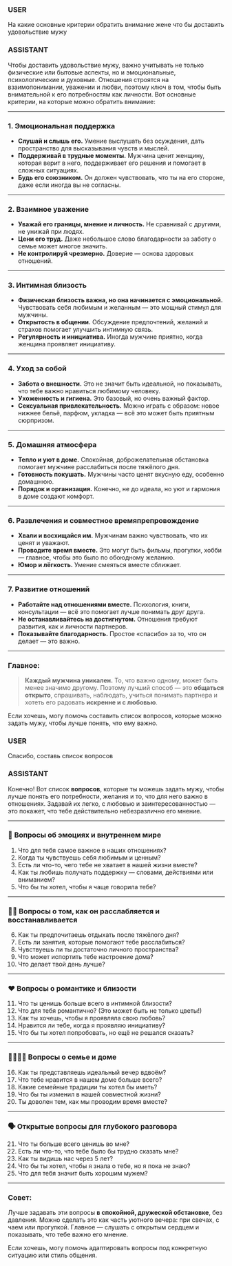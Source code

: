 ### USER
На какие основные критерии обратить внимание жене что бы доставить удовольствие мужу

### ASSISTANT
Чтобы доставить удовольствие мужу, важно учитывать не только физические или бытовые аспекты, но и эмоциональные, психологические и духовные. Отношения строятся на взаимопонимании, уважении и любви, поэтому ключ в том, чтобы быть внимательной к его потребностям как личности. Вот основные критерии, на которые можно обратить внимание:

---

### 1. **Эмоциональная поддержка**
- **Слушай и слышь его.** Умение выслушать без осуждения, дать пространство для высказывания чувств и мыслей.
- **Поддерживай в трудные моменты.** Мужчина ценит женщину, которая верит в него, поддерживает его решения и помогает в сложных ситуациях.
- **Будь его союзником.** Он должен чувствовать, что ты на его стороне, даже если иногда вы не согласны.

---

### 2. **Взаимное уважение**
- **Уважай его границы, мнение и личность.** Не сравнивай с другими, не унижай при людях.
- **Цени его труд.** Даже небольшое слово благодарности за заботу о семье может многое значить.
- **Не контролируй чрезмерно.** Доверие — основа здоровых отношений.

---

### 3. **Интимная близость**
- **Физическая близость важна, но она начинается с эмоциональной.** Чувствовать себя любимым и желанным — это мощный стимул для мужчины.
- **Открытость в общении.** Обсуждение предпочтений, желаний и страхов помогает улучшить интимную связь.
- **Регулярность и инициатива.** Иногда мужчине приятно, когда женщина проявляет инициативу.

---

### 4. **Уход за собой**
- **Забота о внешности.** Это не значит быть идеальной, но показывать, что тебе важно нравиться любимому человеку.
- **Ухоженность и гигиена.** Это базовый, но очень важный фактор.
- **Сексуальная привлекательность.** Можно играть с образом: новое нижнее бельё, парфюм, укладка — всё это может быть приятным сюрпризом.

---

### 5. **Домашняя атмосфера**
- **Тепло и уют в доме.** Спокойная, доброжелательная обстановка помогает мужчине расслабиться после тяжёлого дня.
- **Готовность покушать.** Мужчины часто ценят вкусную еду, особенно домашнюю.
- **Порядок и организация.** Конечно, не до идеала, но уют и гармония в доме создают комфорт.

---

### 6. **Развлечения и совместное времяпрепровождение**
- **Хвали и восхищайся им.** Мужчинам важно чувствовать, что их ценят и уважают.
- **Проводите время вместе.** Это могут быть фильмы, прогулки, хобби — главное, чтобы это было по обоюдному желанию.
- **Юмор и лёгкость.** Умение смеяться вместе сближает.

---

### 7. **Развитие отношений**
- **Работайте над отношениями вместе.** Психология, книги, консультации — всё это помогает лучше понимать друг друга.
- **Не останавливайтесь на достигнутом.** Отношения требуют развития, как и личности партнеров.
- **Показывайте благодарность.** Простое «спасибо» за то, что он делает — это важно.

---

### Главное:
> **Каждый мужчина уникален.** То, что важно одному, может быть менее значимо другому. Поэтому лучший способ — это **общаться открыто**, спрашивать, наблюдать, учиться понимать партнера и хотеть его радовать **искренне и с любовью**.

Если хочешь, могу помочь составить список вопросов, которые можно задать мужу, чтобы лучше понять, что ему важно.

### USER
Спасибо, составь список вопросов

### ASSISTANT
Конечно! Вот список **вопросов**, которые ты можешь задать мужу, чтобы лучше понять его потребности, желания и то, что для него важно в отношениях. Задавай их легко, с любовью и заинтересованностью — это покажет, что тебе действительно небезразлично его мнение.

---

### 💬 **Вопросы об эмоциях и внутреннем мире**
1. Что для тебя самое важное в наших отношениях?
2. Когда ты чувствуешь себя любимым и ценным?
3. Есть ли что-то, чего тебе не хватает в нашей жизни вместе?
4. Как ты любишь получать поддержку — словами, действиями или вниманием?
5. Что бы ты хотел, чтобы я чаще говорила тебе?

---

### 🧘‍♂️ **Вопросы о том, как он расслабляется и восстанавливается**
6. Как ты предпочитаешь отдыхать после тяжёлого дня?
7. Есть ли занятия, которые помогают тебе расслабиться?
8. Чувствуешь ли ты достаточно личного пространства?
9. Что может испортить тебе настроение дома?
10. Что делает твой день лучше?

---

### ❤️ **Вопросы о романтике и близости**
11. Что ты ценишь больше всего в интимной близости?
12. Что для тебя романтично? (Это может быть не только цветы!)
13. Как ты хочешь, чтобы я проявляла свою любовь?
14. Нравится ли тебе, когда я проявляю инициативу?
15. Что бы ты хотел попробовать, но ещё не решался сказать?

---

### 👨‍👩‍👧‍👦 **Вопросы о семье и доме**
16. Как ты представляешь идеальный вечер вдвоём?
17. Что тебе нравится в нашем доме больше всего?
18. Какие семейные традиции ты хотел бы иметь?
19. Что бы ты изменил в нашей совместной жизни?
20. Ты доволен тем, как мы проводим время вместе?

---

### 🗣️ **Открытые вопросы для глубокого разговора**
21. Что ты больше всего ценишь во мне?
22. Есть ли что-то, что тебе было бы трудно сказать мне?
23. Как ты видишь нас через 5 лет?
24. Что бы ты хотел, чтобы я знала о тебе, но я пока не знаю?
25. Что для тебя значит быть хорошим мужем?

---

### Совет:
Лучше задавать эти вопросы **в спокойной, дружеской обстановке**, без давления. Можно сделать это как часть уютного вечера: при свечах, с чаем или прогулкой. Главное — слушать с открытым сердцем и показывать, что тебе важно его мнение.

Если хочешь, могу помочь адаптировать вопросы под конкретную ситуацию или стиль общения.